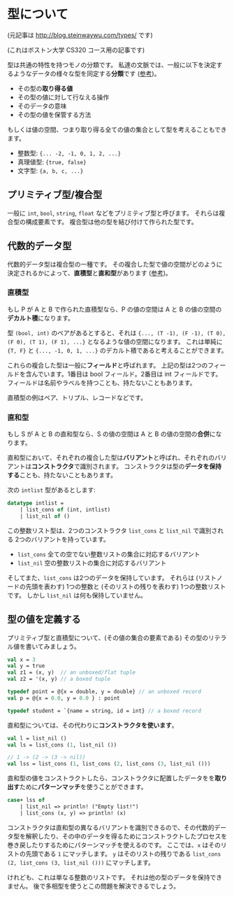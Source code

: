 # 型について

(元記事は http://blog.steinwaywu.com/types/ です)

(これはボストン大学 CS320 コース用の記事です)

型は共通の特性を持つモノの分類です。
私達の文脈では、一般に以下を決定するようなデータの様々な型を同定する**分類**です ([参考](https://ja.wikipedia.org/wiki/%E3%83%87%E3%83%BC%E3%82%BF%E5%9E%8B))。

* その型の**取り得る値**
* その型の値に対して行なえる操作
* そのデータの意味
* その型の値を保管する方法

もしくは値の空間、つまり取り得る全ての値の集合として型を考えることもできます。

* 整数型: `{... -2, -1, 0, 1, 2, ...}`
* 真理値型: `{true, false}`
* 文字型: `{a, b, c, ...}`

## プリミティブ型/複合型

一般に `int`, `bool`, `string`, `float` などをプリミティブ型と呼びます。
それらは複合型の構成要素です。
複合型は他の型を結び付けて作られた型です。

## 代数的データ型

代数的データ型は複合型の一種です。
その複合した型で値の空間がどのように決定されるかによって、**直積型**と**直和型**があります ([参考](https://ja.wikipedia.org/wiki/%E4%BB%A3%E6%95%B0%E7%9A%84%E3%83%87%E3%83%BC%E3%82%BF%E5%9E%8B))。

### 直積型

もし P が A と B で作られた直積型なら、P の値の空間は A と B の値の空間の**デカルト積**になります。

型 `(bool, int)` のペアがあるとすると、それは `{..., (T -1), (F -1), (T 0), (F 0), (T 1), (F 1), ...}` となるような値の空間になります。
これは単純に `{T, F}` と `{..., -1, 0, 1, ...}` のデカルト積であると考えることができます。

これらの複合した型は一般に**フィールド**と呼ばれます。
上記の型は2つのフィールドを含んでいます。1番目は bool フィールド。2番目は int フィールドです。
フィールドは名前やラベルを持つことも、持たないこともあります。

直積型の例はペア、トリプル、レコードなどです。

### 直和型

もし S が A と B の直和型なら、S の値の空間は A と B の値の空間の**合併**になります。

直和型において、それぞれの複合した型は**バリアント**と呼ばれ、それぞれのバリアントは**コンストラクタ**で識別されます。
コンストラクタは型の**データを保持する**ことも、持たないこともあります。

次の `intlist` 型があるとします:

```ats
datatype intlist = 
    | list_cons of (int, intlist)
    | list_nil of ()
```

この整数リスト型は、2つのコンストラクタ `list_cons` と `list_nil` で識別される 2つのバリアントを持っています。

* `list_cons` 全ての空でない整数リストの集合に対応するバリアント
* `list_nil` 空の整数リストの集合に対応するバリアント

そしてまた、`list_cons` は2つのデータを保持しています。
それらは (リストノードの先頭を表わす) 1つの整数と (そのリストの残りを表わす) 1つの整数リストです。
しかし `list_nil` は何も保持していません。

## 型の値を定義する

プリミティブ型と直積型について、(その値の集合の要素である) その型のリテラル値を書いてみましょう。

```ats
val x = 3
val y = true
val z1 = (x, y)  // an unboxed/flat tuple
val z2 = '(x, y) // a boxed tuple

typedef point = @{x = double, y = double} // an unboxed record
val p = @{x = 0.0, y = 0.0 } : point

typedef student = `{name = string, id = int} // a boxed record
```

直和型については、その代わりに**コンストラクタを使います**。

```ats
val l = list_nil ()
val ls = list_cons (1, list_nil ())

// 1 -> (2 -> (3 -> nil))
val lss = list_cons (1, list_cons (2, list_cons (3, list_nil ()))
```

直和型の値をコンストラクトしたら、コンストラクタに配置したデータをを**取り出す**ために**パターンマッチ**を使うことができます。

```ats
case+ lss of
    | list_nil => println! ("Empty list!")
    | list_cons (x, y) => println! (x)
```

コンストラクタは直和型の異なるバリアントを識別できるので、その代数的データ型を解釈したり、その中のデータを得るためにコンストラクトしたプロセスを巻き戻したりするためにパターンマッチを使えるのです。
ここでは、`x` はそのリストの先頭である `1` にマッチします。
`y` はそのリストの残りである `list_cons (2, list_cons (3, list_nil ()))` にマッチします。

けれども、これは単なる整数のリストです。
それは他の型のデータを保持できません。
後で多相型を使うとこの問題を解決できるでしょう。
